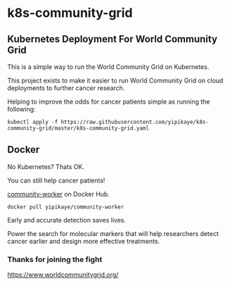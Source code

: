 # k8s-community-grid

## Kubernetes Deployment For World Community Grid

This is a simple way to run the World Community Grid on Kubernetes.

This project exists to make it easier to run World Community Grid on cloud deployments to further cancer research.

Helping to improve the odds for cancer patients simple as running the following:
```
kubectl apply -f https://raw.githubusercontent.com/yipikaye/k8s-community-grid/master/k8s-community-grid.yaml
```

## Docker
No Kubernetes? Thats OK.

You can still help cancer patients!

[community-worker](https://hub.docker.com/r/yipikaye/community-worker) on Docker Hub.
```
docker pull yipikaye/community-worker
```

Early and accurate detection saves lives.

Power the search for molecular markers that will help researchers detect cancer earlier and design more effective treatments.

### Thanks for joining the fight
https://www.worldcommunitygrid.org/
